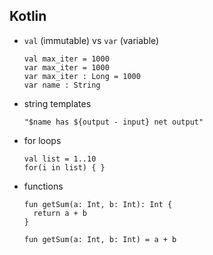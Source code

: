 ## Kotlin

- `val` (immutable) vs `var` (variable)

   ```{kotlin}
   val max_iter = 1000
   var max_iter = 1000
   var max_iter : Long = 1000
   var name : String
   ```

- string templates

  ```{kotlin}
  "$name has ${output - input} net output"
  ```

- for loops

  ```{kotlin}
  val list = 1..10
  for(i in list) { }
  ```

- functions

  ```{kotlin}
  fun getSum(a: Int, b: Int): Int { 
    return a + b 
  }

  fun getSum(a: Int, b: Int) = a + b
  ```
